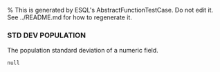 % This is generated by ESQL's AbstractFunctionTestCase. Do not edit it. See ../README.md for how to regenerate it.

### STD DEV POPULATION
The population standard deviation of a numeric field.

```esql
null
```
